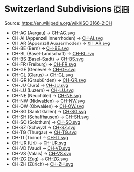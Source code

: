 # Switzerland Subdivisions 🇨🇭

Source: https://en.wikipedia.org/wiki/ISO_3166-2:CH

* CH-AG (Aargau) -> [CH-AG.svg](https://github.com/amckenna41/iso3166-flag-icons/blob/main/iso3166-2-icons/CH/CH-AG.svg)
* CH-AI (Appenzell Innerrhoden) -> [CH-AI.svg](https://github.com/amckenna41/iso3166-flag-icons/blob/main/iso3166-2-icons/CH/CH-AI.svg)
* CH-AR (Appenzell Ausserrhoden) -> [CH-AR.svg](https://github.com/amckenna41/iso3166-flag-icons/blob/main/iso3166-2-icons/CH/CH-AR.svg)
* CH-BE (Bern) -> [CH-BE.svg](https://github.com/amckenna41/iso3166-flag-icons/blob/main/iso3166-2-icons/CH/CH-BE.svg)
* CH-BL (Basel-Landschaft) -> [CH-BL.svg](https://github.com/amckenna41/iso3166-flag-icons/blob/main/iso3166-2-icons/CH/CH-BL.svg)
* CH-BS (Basel-Stadt) -> [CH-BS.svg](https://github.com/amckenna41/iso3166-flag-icons/blob/main/iso3166-2-icons/CH/CH-BS.svg)
* CH-FR (Freiburg) -> [CH-FR.svg](https://github.com/amckenna41/iso3166-flag-icons/blob/main/iso3166-2-icons/CH/CH-FR.svg)
* CH-GE (Genève) -> [CH-GE.svg](https://github.com/amckenna41/iso3166-flag-icons/blob/main/iso3166-2-icons/CH/CH-GE.svg)
* CH-GL (Glarus) -> [CH-GL.svg](https://github.com/amckenna41/iso3166-flag-icons/blob/main/iso3166-2-icons/CH/CH-GL.svg)
* CH-GR (Graubünden) -> [CH-GR.svg](https://github.com/amckenna41/iso3166-flag-icons/blob/main/iso3166-2-icons/CH/CH-GR.svg)
* CH-JU (Jura) -> [CH-JU.svg](https://github.com/amckenna41/iso3166-flag-icons/blob/main/iso3166-2-icons/CH/CH-JU.svg)
* CH-LU (Luzern) -> [CH-LU.svg](https://github.com/amckenna41/iso3166-flag-icons/blob/main/iso3166-2-icons/CH/CH-LU.svg)
* CH-NE (Neuchâtel) -> [CH-NE.svg](https://github.com/amckenna41/iso3166-flag-icons/blob/main/iso3166-2-icons/CH/CH-NE.svg)
* CH-NW (Nidwalden) -> [CH-NW.svg](https://github.com/amckenna41/iso3166-flag-icons/blob/main/iso3166-2-icons/CH/CH-NW.svg)
* CH-OW (Obwalden) -> [CH-OW.svg](https://github.com/amckenna41/iso3166-flag-icons/blob/main/iso3166-2-icons/CH/CH-OW.svg)
* CH-SG (Sankt Gallen) -> [CH-SG.svg](https://github.com/amckenna41/iso3166-flag-icons/blob/main/iso3166-2-icons/CH/CH-SG.svg)
* CH-SH (Schaffhausen) -> [CH-SH.svg](https://github.com/amckenna41/iso3166-flag-icons/blob/main/iso3166-2-icons/CH/CH-SH.svg)
* CH-SO (Solothurn) -> [CH-SO.svg](https://github.com/amckenna41/iso3166-flag-icons/blob/main/iso3166-2-icons/CH/CH-SO.svg)
* CH-SZ (Schwyz) -> [CH-SZ.svg](https://github.com/amckenna41/iso3166-flag-icons/blob/main/iso3166-2-icons/CH/CH-SZ.svg)
* CH-TG (Thurgau) -> [CH-TG.svg](https://github.com/amckenna41/iso3166-flag-icons/blob/main/iso3166-2-icons/CH/CH-TG.svg)
* CH-TI (Ticino) -> [CH-TI.svg](https://github.com/amckenna41/iso3166-flag-icons/blob/main/iso3166-2-icons/CH/CH-TI.svg)
* CH-UR (Uri) -> [CH-UR.svg](https://github.com/amckenna41/iso3166-flag-icons/blob/main/iso3166-2-icons/CH/CH-UR.svg)
* CH-VD (Vaud) -> [CH-VD.svg](https://github.com/amckenna41/iso3166-flag-icons/blob/main/iso3166-2-icons/CH/CH-VD.svg)
* CH-VS (Valais) -> [CH-VS.svg](https://github.com/amckenna41/iso3166-flag-icons/blob/main/iso3166-2-icons/CH/CH-VS.svg)
* CH-ZG (Zug) -> [CH-ZG.svg](https://github.com/amckenna41/iso3166-flag-icons/blob/main/iso3166-2-icons/CH/CH-ZG.svg)
* CH-ZH (Zürich) -> [CH-ZH.svg](https://github.com/amckenna41/iso3166-flag-icons/blob/main/iso3166-2-icons/CH/CH-ZH.svg)
